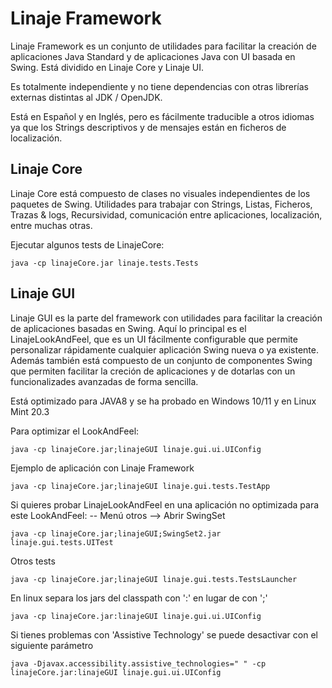 # Linaje Framework

Linaje Framework es un conjunto de utilidades para facilitar la creación de aplicaciones Java Standard y de aplicaciones Java con UI basada en Swing.
Está dividido en Linaje Core y Linaje UI.

Es totalmente independiente y no tiene dependencias con otras librerías externas distintas al JDK / OpenJDK.

Está en Español y en Inglés, pero es fácilmente traducible a otros idiomas ya que los Strings descriptivos y de mensajes están en ficheros de localización.




## Linaje Core

Linaje Core está compuesto de clases no visuales independientes de los paquetes de Swing. Utilidades para trabajar con Strings, Listas, Ficheros, Trazas & logs, Recursividad, comunicación entre aplicaciones, localización, entre muchas otras.

Ejecutar algunos tests de  LinajeCore:
```
java -cp linajeCore.jar linaje.tests.Tests
```


## Linaje GUI

Linaje GUI es la parte del framework con utilidades para facilitar la creación de aplicaciones basadas en Swing. Aquí lo principal es el LinajeLookAndFeel, que es un UI fácilmente configurable que permite personalizar rápidamente cualquier aplicación Swing nueva o ya existente. Además también está compuesto de un conjunto de componentes Swing que permiten facilitar la creción de aplicaciones y de dotarlas con un funcionalizades avanzadas de forma sencilla.

Está optimizado para JAVA8 y se ha probado en Windows 10/11 y en Linux Mint 20.3

 


Para optimizar el LookAndFeel:
```
java -cp linajeCore.jar;linajeGUI linaje.gui.ui.UIConfig
```

Ejemplo de aplicación con Linaje Framework
```
java -cp linajeCore.jar;linajeGUI linaje.gui.tests.TestApp
```

Si quieres probar LinajeLookAndFeel en una aplicación no optimizada para este LookAndFeel: -- Menú otros --> Abrir SwingSet

```
java -cp linajeCore.jar;linajeGUI;SwingSet2.jar linaje.gui.tests.UITest
```

Otros tests
```
java -cp linajeCore.jar;linajeGUI linaje.gui.tests.TestsLauncher
```

En linux separa los jars del classpath con ':' en lugar de con ';'
```
java -cp linajeCore.jar:linajeGUI linaje.gui.ui.UIConfig
```

Si tienes problemas con 'Assistive Technology' se puede desactivar con el siguiente parámetro
```
java -Djavax.accessibility.assistive_technologies=" " -cp linajeCore.jar:linajeGUI linaje.gui.ui.UIConfig
```